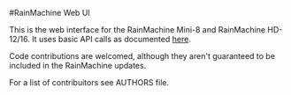 #RainMachine Web UI 

This is the web interface for the RainMachine Mini-8 and RainMachine HD-12/16. It uses basic API calls as documented
[here](http://docs.rainmachine.apiary.io/).

Code contributions are welcomed, although they aren't guaranteed to be included in the RainMachine updates.

For a list of contribuitors see AUTHORS file.


	 